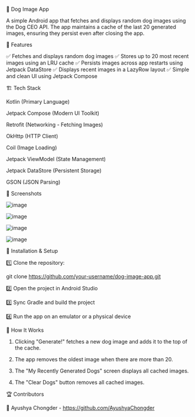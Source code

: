 🐶 Dog Image App

A simple Android app that fetches and displays random dog images using the Dog CEO API. The app maintains a cache of the last 20 generated images, ensuring they persist even after closing the app.



📌 Features

✅ Fetches and displays random dog images
✅ Stores up to 20 most recent images using an LRU cache
✅ Persists images across app restarts using Jetpack DataStore
✅ Displays recent images in a LazyRow layout
✅ Simple and clean UI using Jetpack Compose




🏗️ Tech Stack

Kotlin (Primary Language)

Jetpack Compose (Modern UI Toolkit)

Retrofit (Networking - Fetching Images)

OkHttp (HTTP Client)

Coil (Image Loading)

Jetpack ViewModel (State Management)

Jetpack DataStore (Persistent Storage)

GSON (JSON Parsing)




📸 Screenshots


![image](https://github.com/user-attachments/assets/125790e3-724a-400f-a148-9c514800470b)

![image](https://github.com/user-attachments/assets/e3767332-6a6c-4522-b3a6-c9ee6de2d25a)

![image](https://github.com/user-attachments/assets/c7486d92-5f74-4a68-96b9-9efe59c0fa0a)

![image](https://github.com/user-attachments/assets/d264b614-dd53-45f1-91c2-78f26fdcae43)








🚀 Installation & Setup

1️⃣ Clone the repository:

 git clone https://github.com/your-username/dog-image-app.git

2️⃣ Open the project in Android Studio

3️⃣ Sync Gradle and build the project

4️⃣ Run the app on an emulator or a physical device





🔧 How It Works

1. Clicking "Generate!" fetches a new dog image and adds it to the top of the cache.

2. The app removes the oldest image when there are more than 20.

3. The "My Recently Generated Dogs" screen displays all cached images.

4. The "Clear Dogs" button removes all cached images.


🏆 Contributors

👤 Ayushya Chongder - https://github.com/AyushyaChongder

